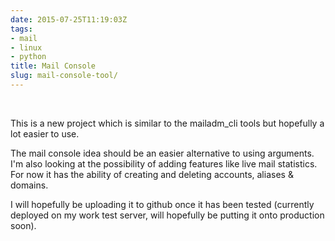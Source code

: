 ```yaml
---
date: 2015-07-25T11:19:03Z
tags:
- mail
- linux
- python
title: Mail Console
slug: mail-console-tool/
---
```


<p class="text-center"><img src="/media/images/2015/07/mail_console_v01.gif" alt=""></p>
<br/>This is a new project which is similar to the mailadm_cli tools but hopefully a lot easier to use.

The mail console idea should be an easier alternative to using arguments.
I'm also looking at the possibility of adding features like live mail statistics.
For now it has the ability of creating and deleting accounts, aliases & domains.

I will hopefully be uploading it to github once it has been tested (currently deployed on my work test server, will hopefully be putting it onto production soon).